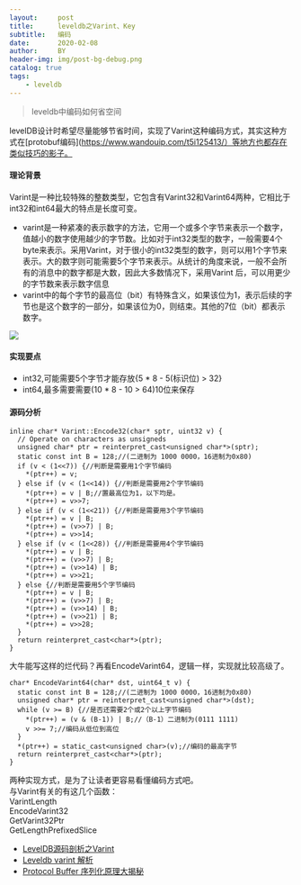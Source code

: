 ```yaml
---
layout:     post
title:      leveldb之Varint、Key
subtitle:   编码
date:       2020-02-08
author:     BY
header-img: img/post-bg-debug.png
catalog: true
tags:
    - leveldb
---
```


> leveldb中编码如何省空间

levelDB设计时希望尽量能够节省时间，实现了Varint这种编码方式，其实这种方式在[protobuf编码](https://www.wandouip.com/t5i125413/）等地方也都存在类似技巧的影子。

#### 理论背景
Varint是一种比较特殊的整数类型，它包含有Varint32和Varint64两种，它相比于int32和int64最大的特点是长度可变。
-    varint是一种紧凑的表示数字的方法，它用一个或多个字节来表示一个数字，值越小的数字使用越少的字节数。比如对于int32类型的数字，一般需要4个byte来表示。采用Varint，对于很小的int32类型的数字，则可以用1个字节来表示。大的数字则可能需要5个字节来表示。从统计的角度来说，一般不会所有的消息中的数字都是大数，因此大多数情况下，采用Varint 后，可以用更少的字节数来表示数字信息
-    varint中的每个字节的最高位（bit）有特殊含义，如果该位为1，表示后续的字节也是这个数字的一部分，如果该位为0，则结束。其他的7位（bit）都表示数字。

![](https://lrita.github.io/images/posts/leveldb/number_300_varint.png)

#### 实现要点
- int32,可能需要5个字节才能存放{5 * 8 - 5(标识位) > 32}
- int64,最多需要需要(10 * 8 - 10 > 64)10位来保存
	
#### 源码分析  

```objc
inline char* Varint::Encode32(char* sptr, uint32 v) {
  // Operate on characters as unsigneds
  unsigned char* ptr = reinterpret_cast<unsigned char*>(sptr);
  static const int B = 128;//(二进制为 1000 0000，16进制为0x80)
  if (v < (1<<7)) {//判断是需要用1个字节编码
    *(ptr++) = v;
  } else if (v < (1<<14)) {//判断是需要用2个字节编码
    *(ptr++) = v | B;//置最高位为1，以下均是。
    *(ptr++) = v>>7;
  } else if (v < (1<<21)) {//判断是需要用3个字节编码
    *(ptr++) = v | B;
    *(ptr++) = (v>>7) | B;
    *(ptr++) = v>>14;
  } else if (v < (1<<28)) {//判断是需要用4个字节编码
    *(ptr++) = v | B;
    *(ptr++) = (v>>7) | B;
    *(ptr++) = (v>>14) | B;
    *(ptr++) = v>>21;
  } else {//判断是需要用5个字节编码
    *(ptr++) = v | B;
    *(ptr++) = (v>>7) | B;
    *(ptr++) = (v>>14) | B;
    *(ptr++) = (v>>21) | B;
    *(ptr++) = v>>28;
  }
  return reinterpret_cast<char*>(ptr);
}
```
大牛能写这样的烂代码？再看EncodeVarint64，逻辑一样，实现就比较高级了。
```objc
char* EncodeVarint64(char* dst, uint64_t v) {
  static const int B = 128;//(二进制为 1000 0000，16进制为0x80)
  unsigned char* ptr = reinterpret_cast<unsigned char*>(dst);
  while (v >= B) {//是否还需要2个或2个以上字节编码
    *(ptr++) = (v & (B-1)) | B;//（B-1）二进制为(0111 1111)
    v >>= 7;//编码从低位到高位
  }
  *(ptr++) = static_cast<unsigned char>(v);//编码的最高字节
  return reinterpret_cast<char*>(ptr);
}
```
两种实现方式，是为了让读者更容易看懂编码方式吧。<br>
与Varint有关的有这几个函数：<br>
VarintLength<br>
EncodeVarint32<br>
GetVarint32Ptr<br>
GetLengthPrefixedSlice<br>





	
	
- [LevelDB源码剖析之Varint](http://mingxinglai.com/cn/2013/01/leveldb-varint32/)
- [Leveldb varint 解析](https://ce39906.github.io/2018/04/17/Leveldb-varint-%E8%A7%A3%E6%9E%90/)
- [Protocol Buffer 序列化原理大揭秘](https://www.wandouip.com/t5i125413/)

